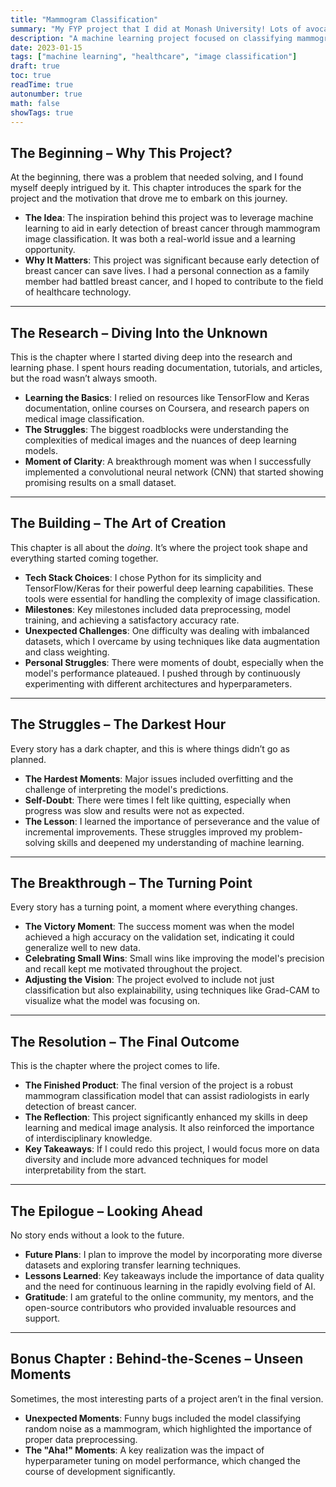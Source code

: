 ```yaml
---
title: "Mammogram Classification"
summary: "My FYP project that I did at Monash University! Lots of avocados and coffee were consumed in the process."
description: "A machine learning project focused on classifying mammogram images for breast cancer detection."
date: 2023-01-15
tags: ["machine learning", "healthcare", "image classification"]
draft: true
toc: true
readTime: true
autonumber: true
math: false
showTags: true
---
```


## The Beginning – Why This Project?

At the beginning, there was a problem that needed solving, and I found myself deeply intrigued by it. This chapter introduces the spark for the project and the motivation that drove me to embark on this journey.

- **The Idea**: The inspiration behind this project was to leverage machine learning to aid in early detection of breast cancer through mammogram image classification. It was both a real-world issue and a learning opportunity.
- **Why It Matters**: This project was significant because early detection of breast cancer can save lives. I had a personal connection as a family member had battled breast cancer, and I hoped to contribute to the field of healthcare technology.

---

## The Research – Diving Into the Unknown

This is the chapter where I started diving deep into the research and learning phase. I spent hours reading documentation, tutorials, and articles, but the road wasn’t always smooth.

- **Learning the Basics**: I relied on resources like TensorFlow and Keras documentation, online courses on Coursera, and research papers on medical image classification.
- **The Struggles**: The biggest roadblocks were understanding the complexities of medical images and the nuances of deep learning models.
- **Moment of Clarity**: A breakthrough moment was when I successfully implemented a convolutional neural network (CNN) that started showing promising results on a small dataset.

---

## The Building – The Art of Creation

This chapter is all about the _doing_. It’s where the project took shape and everything started coming together.

- **Tech Stack Choices**: I chose Python for its simplicity and TensorFlow/Keras for their powerful deep learning capabilities. These tools were essential for handling the complexity of image classification.
- **Milestones**: Key milestones included data preprocessing, model training, and achieving a satisfactory accuracy rate.
- **Unexpected Challenges**: One difficulty was dealing with imbalanced datasets, which I overcame by using techniques like data augmentation and class weighting.
- **Personal Struggles**: There were moments of doubt, especially when the model's performance plateaued. I pushed through by continuously experimenting with different architectures and hyperparameters.

---

## The Struggles – The Darkest Hour

Every story has a dark chapter, and this is where things didn’t go as planned.

- **The Hardest Moments**: Major issues included overfitting and the challenge of interpreting the model's predictions.
- **Self-Doubt**: There were times I felt like quitting, especially when progress was slow and results were not as expected.
- **The Lesson**: I learned the importance of perseverance and the value of incremental improvements. These struggles improved my problem-solving skills and deepened my understanding of machine learning.

---

## The Breakthrough – The Turning Point

Every story has a turning point, a moment where everything changes.

- **The Victory Moment**: The success moment was when the model achieved a high accuracy on the validation set, indicating it could generalize well to new data.
- **Celebrating Small Wins**: Small wins like improving the model's precision and recall kept me motivated throughout the project.
- **Adjusting the Vision**: The project evolved to include not just classification but also explainability, using techniques like Grad-CAM to visualize what the model was focusing on.

---

## The Resolution – The Final Outcome

This is the chapter where the project comes to life.

- **The Finished Product**: The final version of the project is a robust mammogram classification model that can assist radiologists in early detection of breast cancer.
- **The Reflection**: This project significantly enhanced my skills in deep learning and medical image analysis. It also reinforced the importance of interdisciplinary knowledge.
- **Key Takeaways**: If I could redo this project, I would focus more on data diversity and include more advanced techniques for model interpretability from the start.

---

## The Epilogue – Looking Ahead

No story ends without a look to the future.

- **Future Plans**: I plan to improve the model by incorporating more diverse datasets and exploring transfer learning techniques.
- **Lessons Learned**: Key takeaways include the importance of data quality and the need for continuous learning in the rapidly evolving field of AI.
- **Gratitude**: I am grateful to the online community, my mentors, and the open-source contributors who provided invaluable resources and support.

---

## Bonus Chapter : Behind-the-Scenes – Unseen Moments

Sometimes, the most interesting parts of a project aren’t in the final version.

- **Unexpected Moments**: Funny bugs included the model classifying random noise as a mammogram, which highlighted the importance of proper data preprocessing.
- **The "Aha!" Moments**: A key realization was the impact of hyperparameter tuning on model performance, which changed the course of development significantly.
